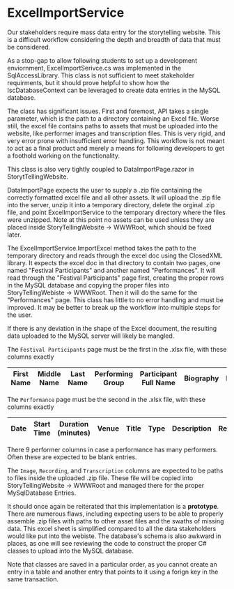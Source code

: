 # ExcelImportService

Our stakeholders require mass data entry for the storytelling website. This is a difficult workflow considering the depth and breadth of data that must be considered.

As a stop-gap to allow following students to set up a development enviornment, ExcelImportSerivce.cs was implemented in the SqlAccessLibrary. This class is not sufficient to meet stakeholder requirments, but it should prove helpful to show how the IscDatabaseContext can be leveraged to create data entries in the MySQL database.

The class has significant issues. First and foremost, API takes a single parameter, which is the path to a directory containing an Excel file. Worse still, the excel file contains paths to assets that must be uploaded into the website, like performer images and transcription files. This is very rigid, and very error prone with insufficient error handling. This workflow is not meant to act as a final product and merely a means for following developers to get a foothold working on the functionality.

This class is also very tightly coupled to DataImportPage.razor in StorytTellingWebsite.

DataImportPage expects the user to supply a .zip file containing the correctly formatted excel file and all other assets. It will upload the .zip file into the server, unzip it into a temporary directory, delete the orginal .zip file, and point ExcelImportService to the temporary directory where the files were unzipped. Note at this point no assets can be used unless they are placed inside StoryTellingWebsite -> WWWRoot, which should be fixed later.

The ExcelImportService.ImportExcel method takes the path to the temporary directory and reads through the excel doc using the ClosedXML library. It expects the excel doc in that directory to contain two pages, one named "Festival Participants" and another named "Performances". It will read through the "Festival Participants" page first, creating the proper rows in the MySQL database and copying the proper files into StoryTellingWebiste -> WWWRoot. Then it will do the same for the "Performances" page. This class has little to no error handling and must be improved. It may be better to break up the workflow into multiple steps for the user.

If there is any deviation in the shape of the Excel document, the resulting data uploaded to the MySQL server will likely be mangled.

The `Festival Participants` page must be the first in the .xlsx file, with these columns exactly

| First Name    | Middle Name | Last Name | Performing Group | Participant Full Name | Biography | Image |
| -------- | ------- |  ------- |  ------- |  ------- |  ------- |  ------- |

The `Performance` page must be the second in the .xlsx file, with these columns exactly

| Date    | Start Time | Duration (minutes) | Venue | Title |Type | Description | Recording | Transcription | Performer | Performer | Performer | Performer | Performer | Performer | Performer | Performer | Performer |
| -------- | ------- |  ------- |  ------- |  ------- |  ------- |  ------- | ------- | ------- | ------- | ------- | ------- | ------- | ------- | ------- | ------- | ------- | ------- |

There 9 performer columns in case a performance has many performers. Often these are expected to be blank entries.

The `Image`, `Recording`, and `Transcription` columns are expected to be paths to files inside the uploaded .zip file. These file will be copied into StoryTellingWebsite -> WWWRoot and managed there for the proper MySqlDatabase Entries.

It should once again be reiterated that this implementation is a **prototype**. There are numerous flaws, including expecting users to be able to properly assemble .zip files with paths to other asset files and the swaths of missing data. This excel sheet is simplified compared to all the data stakeholders would like put into the webiste. The database's schema is also awkward in places, as one will see reviewing the code to construct the proper C# classes to upload into the MySQL database.

Note that classes are saved in a particular order, as you cannot create an entry in a table and another entry that points to it using a forign key in the same transaction.